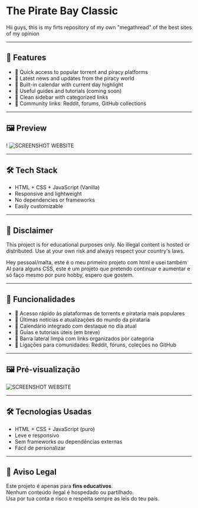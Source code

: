 # The Pirate Bay Classic 
Hii guys, this is my firts repository of my own "megathread" of the best sites of my opinion

---

## 🚀 Features

- 🧭 Quick access to popular torrent and piracy platforms
- 📰 Latest news and updates from the piracy world
- 📅 Built-in calendar with current day highlight
- 🧠 Useful guides and tutorials (coming soon)
- 🧩 Clean sidebar with categorized links
- 📂 Community links: Reddit, forums, GitHub collections

---

## 🖼️ Preview

!
![SCREENSHOT WEBSITE](https://github.com/user-attachments/assets/14696a6b-379d-4b64-ac5c-c82592108f0e)

---

## 🛠️ Tech Stack

- HTML + CSS + JavaScript (Vanilla)
- Responsive and lightweight
- No dependencies or frameworks
- Easily customizable

---


## 📣 Disclaimer

This project is for educational purposes only. No illegal content is hosted or distributed. Use at your own risk and always respect your country's laws.

Hey pessoal/malta, este é o meu primeiro projeto com html e usei também AI para alguns CSS, este é um projeto que pretendo continuar e aumentar e só faço mesmo por puro hobby, espero que gostem.

---

## 🚀 Funcionalidades

- 🧭 Acesso rápido às plataformas de torrents e pirataria mais populares  
- 📰 Últimas notícias e atualizações do mundo da pirataria  
- 📅 Calendário integrado com destaque no dia atual  
- 🧠 Guias e tutoriais úteis (em breve)  
- 🧩 Barra lateral limpa com links organizados por categoria  
- 📂 Ligações para comunidades: Reddit, fóruns, coleções no GitHub  

---

## 🖼️ Pré-visualização

![SCREENSHOT WEBSITE](https://github.com/user-attachments/assets/14696a6b-379d-4b64-ac5c-c82592108f0e)

---

## 🛠️ Tecnologias Usadas

- HTML + CSS + JavaScript (puro)
- Leve e responsivo
- Sem frameworks ou dependências externas
- Fácil de personalizar

---

## 📣 Aviso Legal

Este projeto é apenas para **fins educativos**.  
Nenhum conteúdo ilegal é hospedado ou partilhado.  
Usa por tua conta e risco e respeita sempre as leis do teu país.
